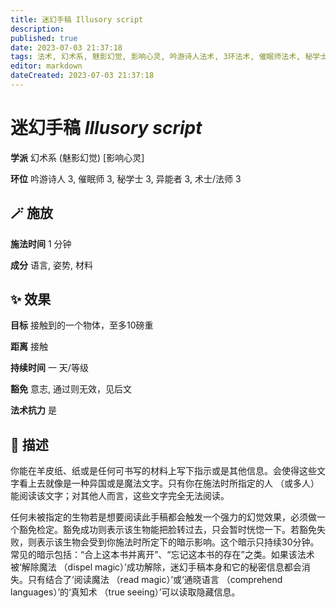 ```yaml
---
title: 迷幻手稿 Illusory script
description: 
published: true
date: 2023-07-03 21:37:18
tags: 法术, 幻术系, 魅影幻觉, 影响心灵, 吟游诗人法术, 3环法术, 催眠师法术, 秘学士法术, 异能者法术, 术士/法师法术
editor: markdown
dateCreated: 2023-07-03 21:37:18
---
```


# **迷幻手稿** *Illusory script*

**学派** 幻术系 (魅影幻觉) \[影响心灵\] 

**环位** 吟游诗人 3, 催眠师 3, 秘学士 3, 异能者 3, 术士/法师 3

## 🪄 施放

**施法时间** 1 分钟

**成分** 语言, 姿势, 材料

## ✨ 效果 

**目标** 接触到的一个物体，至多10磅重 

**距离** 接触  

**持续时间** 一 天/等级 

**豁免** 意志, 通过则无效，见后文

**法术抗力** 是

## 📖 描述

你能在羊皮纸、纸或是任何可书写的材料上写下指示或是其他信息。会使得这些文字看上去就像是一种异国或是魔法文字。只有你在施法时所指定的人 （或多人） 能阅读该文字；对其他人而言，这些文字完全无法阅读。

任何未被指定的生物若是想要阅读此手稿都会触发一个强力的幻觉效果，必须做一个豁免检定。豁免成功则表示该生物能把脸转过去，只会暂时恍惚一下。若豁免失败，则表示该生物会受到你施法时所定下的暗示影响。这个暗示只持续30分钟。常见的暗示包括：“合上这本书并离开”、“忘记这本书的存在”之类。如果该法术被‘解除魔法 （dispel magic）’成功解除，迷幻手稿本身和它的秘密信息都会消失。只有结合了‘阅读魔法 （read magic）’或‘通晓语言 （comprehend languages）’的‘真知术 （true seeing）’可以读取隐藏信息。
    